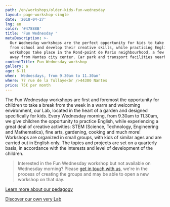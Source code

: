 ```yaml
---
path: /en/workshops/older-kids-fun-wednesday
layout: page-workshop-single
date: '2018-04-27'
lng: en
color: '#47888B'
title: 'Fun Wednesday '
metaDescription: >-
  Our Wednesday workshops are the perfect opportunity for kids to take a break
  from school and develop their creative skills, while practicing English. Our
  workshops take place in the Rond-point de Paris neighbourhood, a few minutes
  away from Nantes city center. Car park and transport facilities nearby.
contentTitle: Fun Wednesday workshop
gallery: a
age: 6-11
when: 'Wednesdays, from 9.30am to 11.30am'
where: 77 rue de la Tullaye<br />44300 Nantes
price: 75€ per month
---
```

The Fun Wednesday workshops are first and foremost the opportunity for children to take a break from the week in a warm and welcoming environment, our Lab, located in the heart of a garden and designed specifically for kids. Every Wednesday morning, from 9.30am to 11.30am, we give children the opportunity to practice English, while experiencing a great deal of creative activities: STEM (Science, Technology, Engineering and Mathematics), fine arts, gardening, cooking and much more! Workshops are organized in small groups, with kids of similar ages and are carried out in English only. The topics and projects are set on a quarterly basis, in accordance with the interests and level of development of the children. 

> Interested in the Fun Wednesday workshop but not available on Wednesday morning? Please [get in touch with us](/en/contact-us), we're in the process of creating the groups and may be able to open a new workshop on that day. 

[Learn more about our pedagogy](/en/pedagogy)

[Discover our own very Lab](/en/workshops/)
